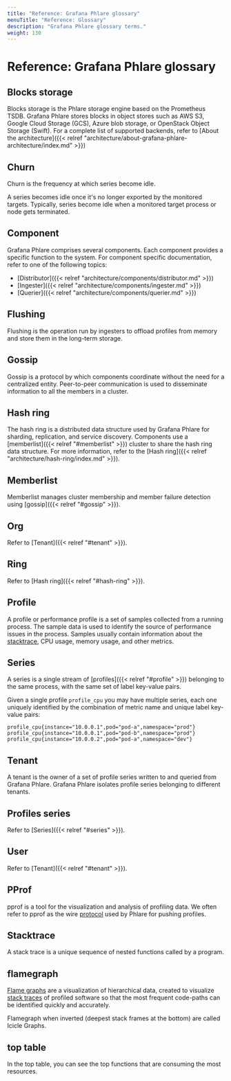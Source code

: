 ```yaml
---
title: "Reference: Grafana Phlare glossary"
menuTitle: "Reference: Glossary"
description: "Grafana Phlare glossary terms."
weight: 130
---
```


# Reference: Grafana Phlare glossary

## Blocks storage

Blocks storage is the Phlare storage engine based on the Prometheus TSDB.
Grafana Phlare stores blocks in object stores such as AWS S3, Google Cloud Storage (GCS), Azure blob storage, or OpenStack Object Storage (Swift).
For a complete list of supported backends, refer to [About the architecture]({{< relref "architecture/about-grafana-phlare-architecture/index.md" >}})

## Churn

Churn is the frequency at which series become idle.

A series becomes idle once it's no longer exported by the monitored targets.
Typically, series become idle when a monitored target process or node gets terminated.

## Component

Grafana Phlare comprises several components.
Each component provides a specific function to the system.
For component specific documentation, refer to one of the following topics:

- [Distributor]({{< relref "architecture/components/distributor.md" >}})
- [Ingester]({{< relref "architecture/components/ingester.md" >}})
- [Querier]({{< relref "architecture/components/querier.md" >}})

## Flushing

Flushing is the operation run by ingesters to offload profiles from memory and store them in the long-term storage.

## Gossip

Gossip is a protocol by which components coordinate without the need for a centralized entity. Peer-to-peer communication is used to disseminate information to all the members in a cluster.

## Hash ring

The hash ring is a distributed data structure used by Grafana Phlare for sharding, replication, and service discovery.
Components use a [memberlist]({{< relref "#memberlist" >}}) cluster to share the hash ring data structure.
For more information, refer to the [Hash ring]({{< relref "architecture/hash-ring/index.md" >}}).

## Memberlist

Memberlist manages cluster membership and member failure detection using [gossip]({{< relref "#gossip" >}}).

## Org

Refer to [Tenant]({{< relref "#tenant" >}}).

## Ring

Refer to [Hash ring]({{< relref "#hash-ring" >}}).

## Profile

A profile or performance profile is a set of samples collected from a running process.
The sample data is used to identify the source of performance issues in the process.
Samples usually contain information about the [stacktrace](#Stacktrace), CPU usage, memory usage, and other metrics.

## Series

A series is a single stream of [profiles]({{< relref "#profile" >}}) belonging to the same process, with the same set of label key-value pairs.

Given a single profile `profile_cpu` you may have multiple series, each one uniquely identified by the combination of metric name and unique label key-value pairs:

```
profile_cpu{instance="10.0.0.1",pod="pod-a",namespace="prod"}
profile_cpu{instance="10.0.0.1",pod="pod-b",namespace="prod"}
profile_cpu{instance="10.0.0.2",pod="pod-a",namespace="dev"}
```

## Tenant

A tenant is the owner of a set of profile series written to and queried from Grafana Phlare.
Grafana Phlare isolates profile series belonging to different tenants.

## Profiles series

Refer to [Series]({{< relref "#series" >}}).

## User

Refer to [Tenant]({{< relref "#tenant" >}}).


## PProf

pprof is a tool for the visualization and analysis of profiling data. We often refer to pprof as
the wire [protocol](https://github.com/google/pprof/blob/main/proto/profile.proto) used by Phlare for pushing profiles.

## Stacktrace

A stack trace is a unique sequence of nested functions called by a program.

## flamegraph

[Flame graphs](https://www.brendangregg.com/flamegraphs.html) are a visualization of hierarchical data,
created to visualize [stack traces](#Stacktrace) of profiled software so that the most frequent code-paths
can be identified quickly and accurately.

Flamegraph when inverted (deepest stack frames at the bottom) are called Icicle Graphs.


## top table

In the top table, you can see the top functions that are consuming the most resources.
